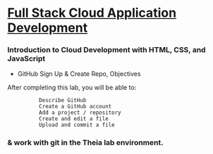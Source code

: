 # [Full Stack Cloud Application Development](https://courses.edx.org/dashboard/programs/68ea90ca-ae48-4859-b452-871c0e769e16/)

### Introduction to Cloud Development with HTML, CSS, and JavaScript

- GitHub Sign Up &amp; Create Repo, Objectives

After completing this lab, you will be able to:

              Describe GitHub
              Create a GitHub account
              Add a project / repository
              Create and edit a file
              Upload and commit a file
### &amp; work with git in the Theia lab environment.              
